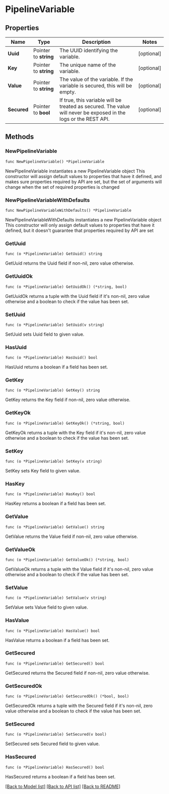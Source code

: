 # PipelineVariable

## Properties

Name | Type | Description | Notes
------------ | ------------- | ------------- | -------------
**Uuid** | Pointer to **string** | The UUID identifying the variable. | [optional] 
**Key** | Pointer to **string** | The unique name of the variable. | [optional] 
**Value** | Pointer to **string** | The value of the variable. If the variable is secured, this will be empty. | [optional] 
**Secured** | Pointer to **bool** | If true, this variable will be treated as secured. The value will never be exposed in the logs or the REST API. | [optional] 

## Methods

### NewPipelineVariable

`func NewPipelineVariable() *PipelineVariable`

NewPipelineVariable instantiates a new PipelineVariable object
This constructor will assign default values to properties that have it defined,
and makes sure properties required by API are set, but the set of arguments
will change when the set of required properties is changed

### NewPipelineVariableWithDefaults

`func NewPipelineVariableWithDefaults() *PipelineVariable`

NewPipelineVariableWithDefaults instantiates a new PipelineVariable object
This constructor will only assign default values to properties that have it defined,
but it doesn't guarantee that properties required by API are set

### GetUuid

`func (o *PipelineVariable) GetUuid() string`

GetUuid returns the Uuid field if non-nil, zero value otherwise.

### GetUuidOk

`func (o *PipelineVariable) GetUuidOk() (*string, bool)`

GetUuidOk returns a tuple with the Uuid field if it's non-nil, zero value otherwise
and a boolean to check if the value has been set.

### SetUuid

`func (o *PipelineVariable) SetUuid(v string)`

SetUuid sets Uuid field to given value.

### HasUuid

`func (o *PipelineVariable) HasUuid() bool`

HasUuid returns a boolean if a field has been set.

### GetKey

`func (o *PipelineVariable) GetKey() string`

GetKey returns the Key field if non-nil, zero value otherwise.

### GetKeyOk

`func (o *PipelineVariable) GetKeyOk() (*string, bool)`

GetKeyOk returns a tuple with the Key field if it's non-nil, zero value otherwise
and a boolean to check if the value has been set.

### SetKey

`func (o *PipelineVariable) SetKey(v string)`

SetKey sets Key field to given value.

### HasKey

`func (o *PipelineVariable) HasKey() bool`

HasKey returns a boolean if a field has been set.

### GetValue

`func (o *PipelineVariable) GetValue() string`

GetValue returns the Value field if non-nil, zero value otherwise.

### GetValueOk

`func (o *PipelineVariable) GetValueOk() (*string, bool)`

GetValueOk returns a tuple with the Value field if it's non-nil, zero value otherwise
and a boolean to check if the value has been set.

### SetValue

`func (o *PipelineVariable) SetValue(v string)`

SetValue sets Value field to given value.

### HasValue

`func (o *PipelineVariable) HasValue() bool`

HasValue returns a boolean if a field has been set.

### GetSecured

`func (o *PipelineVariable) GetSecured() bool`

GetSecured returns the Secured field if non-nil, zero value otherwise.

### GetSecuredOk

`func (o *PipelineVariable) GetSecuredOk() (*bool, bool)`

GetSecuredOk returns a tuple with the Secured field if it's non-nil, zero value otherwise
and a boolean to check if the value has been set.

### SetSecured

`func (o *PipelineVariable) SetSecured(v bool)`

SetSecured sets Secured field to given value.

### HasSecured

`func (o *PipelineVariable) HasSecured() bool`

HasSecured returns a boolean if a field has been set.


[[Back to Model list]](../README.md#documentation-for-models) [[Back to API list]](../README.md#documentation-for-api-endpoints) [[Back to README]](../README.md)


